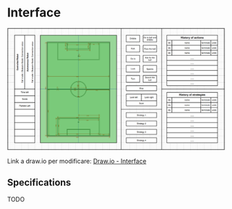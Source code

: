 # Interface 

![Interface](images/interface.png)

Link a draw.io per modificare: [Draw.io - Interface](https://app.diagrams.net/#G1Wph2UkcvkmPXuxxIAZuPsFJuVdmnym9x#%7B%22pageId%22%3A%22ySHZCcOIp_5Er4secyh7%22%7D)

## Specifications
TODO